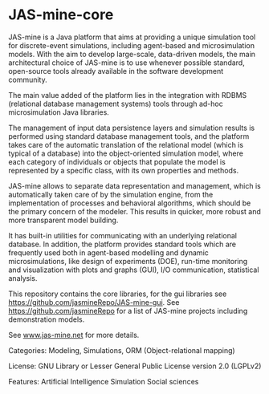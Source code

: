 # JAS-mine-core
JAS-mine is a Java platform that aims at providing a unique simulation tool for discrete-event simulations, including agent-based and microsimulation models.
With the aim to develop large-scale, data-driven models, the main architectural choice of JAS-mine is to use whenever possible standard, open-source tools already available in the software development community.

The main value added of the platform lies in the integration with RDBMS (relational database management systems) tools through ad-hoc microsimulation Java libraries.

The management of input data persistence layers and simulation results is performed using standard database management tools, and the platform takes care of the automatic translation of the relational model (which is typical of a database) into the object-oriented simulation model, where each category of individuals or objects that populate the model is represented by a specific class, with its own properties and methods.

JAS-mine allows to separate data representation and management, which is automatically taken care of by the simulation engine, from the implementation of processes and behavioral algorithms, which should be the primary concern of the modeler. This results in quicker, more robust and more transparent model building.

It has built-in utilities for communicating with an underlying relational database. In addition, the platform provides standard tools which are frequently used both in agent-based modelling and dynamic microsimulations, like design of experiments (DOE), run-time monitoring and visualization with plots and graphs (GUI), I/O communication, statistical analysis.

This repository contains the core libraries, for the gui libraries see https://github.com/jasmineRepo/JAS-mine-gui.  See https://github.com/jasmineRepo for a list of JAS-mine projects including demonstration models.

See www.jas-mine.net for more details.

Categories: Modeling, Simulations, ORM (Object-relational mapping)

License: GNU Library or Lesser General Public License version 2.0 (LGPLv2)

Features: Artificial Intelligence Simulation Social sciences
